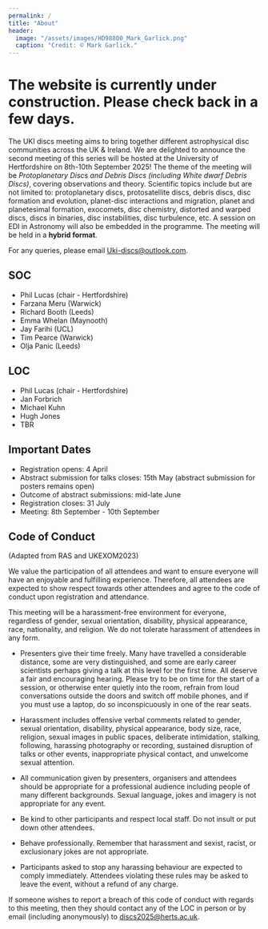 ```yaml
---
permalink: /
title: "About"
header: 
  image: "/assets/images/HD98800_Mark_Garlick.png"
  caption: "Credit: © Mark Garlick."
---
```


# The website is currently under construction. Please check back in a few days. 

The UKI discs meeting aims to bring together different astrophysical disc communities across the UK & Ireland. We are delighted to announce the second meeting of this series will be hosted at the University of Hertfordshire on 8th-10th September 2025! The theme of the meeting will be _Protoplanetary Discs and Debris Discs (including White dwarf Debris Discs)_, covering observations and theory. Scientific topics include but are not limited to: protoplanetary discs, protosatellite discs, debris discs, disc formation and evolution, planet-disc interactions and migration, planet and planetesimal formation, exocomets, disc chemistry, distorted and warped discs, discs in binaries, disc instabilities, disc turbulence, etc. A session on EDI in Astronomy will also be embedded in the programme. The meeting will be held in a **hybrid format**.

For any queries, please email [Uki-discs@outlook.com](mailto:Uki-discs@outlook.com).

## SOC
- Phil Lucas (chair - Hertfordshire)
- Farzana Meru (Warwick)
- Richard Booth (Leeds)
- Emma Whelan (Maynooth)
- Jay Farihi (UCL)
- Tim Pearce (Warwick)
- Olja Panic (Leeds)

## LOC
- Phil Lucas (chair - Hertfordshire)
- Jan Forbrich
- Michael Kuhn
- Hugh Jones
- TBR

## Important Dates
- Registration opens: 4 April
- Abstract submission for talks closes: 15th May (abstract submission for posters remains open)
- Outcome of abstract submissions: mid-late June
- Registration closes: 31 July
- Meeting: 8th September - 10th September

## Code of Conduct 

(Adapted from RAS and UKEXOM2023)

We value the participation of all attendees and want to ensure everyone will have an enjoyable and fulfilling experience. Therefore, all attendees are expected to show respect towards other attendees and agree to the code of conduct upon registration and attendance.

This meeting will be a harassment-free environment for everyone, regardless of gender, sexual orientation, disability, physical appearance, race, nationality, and religion. We do not tolerate harassment of attendees in any form.

- Presenters give their time freely. Many have travelled a considerable distance, some are very distinguished, and some are early career scientists perhaps giving a talk at this level for the first time. All deserve a fair and encouraging hearing. Please try to be on time for the start of a session, or otherwise enter quietly into the room, refrain from loud conversations outside the doors and switch off mobile phones, and if you must use a laptop, do so inconspicuously in one of the rear seats.

- Harassment includes offensive verbal comments related to gender, sexual orientation, disability, physical appearance, body size, race, religion, sexual images in public spaces, deliberate intimidation, stalking, following, harassing photography or recording, sustained disruption of talks or other events, inappropriate physical contact, and unwelcome sexual attention.

- All communication given by presenters, organisers and attendees should be appropriate for a professional audience including people of many different backgrounds. Sexual language, jokes and imagery is not appropriate for any event.

- Be kind to other participants and respect local staff. Do not insult or put down other attendees.

- Behave professionally. Remember that harassment and sexist, racist, or exclusionary jokes are not appropriate.

- Participants asked to stop any harassing behaviour are expected to comply immediately. Attendees violating these rules may be asked to leave the event, without a refund of any charge.

If someone wishes to report a breach of this code of conduct with regards to this meeting, then they should contact any of the LOC in person or by email (including anonymously) to [discs2025@herts.ac.uk](mailto:discs2025@herts.ac.uk).


